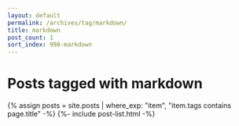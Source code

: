 ```yaml
---
layout: default
permalink: /archives/tag/markdown/
title: markdown
post_count: 1
sort_index: 998-markdown
---
```

<h1 class="page-heading">Posts tagged with markdown</h1>
{% assign posts = site.posts | where_exp: "item", "item.tags contains page.title" -%}
{%- include post-list.html -%}
